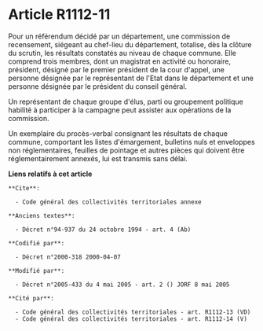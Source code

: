 # Article R1112-11

Pour un référendum décidé par un département, une commission de recensement, siégeant au chef-lieu du département, totalise,
dès la clôture du scrutin, les résultats constatés au niveau de chaque commune. Elle comprend trois membres, dont un
magistrat en activité ou honoraire, président, désigné par le premier président de la cour d'appel, une personne désignée par
le représentant de l'Etat dans le département et une personne désignée par le président du conseil général.

Un représentant de chaque groupe d'élus, parti ou groupement politique habilité à participer à la campagne peut assister aux
opérations de la commission.

Un exemplaire du procès-verbal consignant les résultats de chaque commune, comportant les listes d'émargement, bulletins nuls
et enveloppes non réglementaires, feuilles de pointage et autres pièces qui doivent être réglementairement annexés, lui est
transmis sans délai.

**Liens relatifs à cet article**

	**Cite**:

	  - Code général des collectivités territoriales annexe

	**Anciens textes**:

	  - Décret n°94-937 du 24 octobre 1994 - art. 4 (Ab)

	**Codifié par**:

	  - Décret n°2000-318 2000-04-07

	**Modifié par**:

	  - Décret n°2005-433 du 4 mai 2005 - art. 2 () JORF 8 mai 2005

	**Cité par**:

	  - Code général des collectivités territoriales - art. R1112-13 (VD)
	  - Code général des collectivités territoriales - art. R1112-14 (V)
